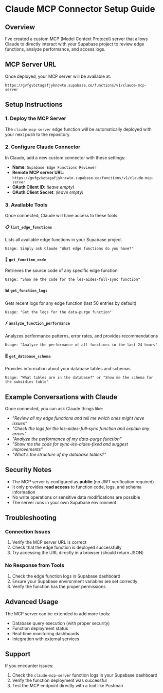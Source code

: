 # Claude MCP Connector Setup Guide

## Overview
I've created a custom MCP (Model Context Protocol) server that allows Claude to directly interact with your Supabase project to review edge functions, analyze performance, and access logs.

## MCP Server URL
Once deployed, your MCP server will be available at:
```
https://gvfgvbztagafjykncwto.supabase.co/functions/v1/claude-mcp-server
```

## Setup Instructions

### 1. Deploy the MCP Server
The `claude-mcp-server` edge function will be automatically deployed with your next push to the repository.

### 2. Configure Claude Connector
In Claude, add a new custom connector with these settings:

- **Name**: `Supabase Edge Functions Reviewer`
- **Remote MCP server URL**: `https://gvfgvbztagafjykncwto.supabase.co/functions/v1/claude-mcp-server`
- **OAuth Client ID**: *(leave empty)*
- **OAuth Client Secret**: *(leave empty)*

### 3. Available Tools
Once connected, Claude will have access to these tools:

#### 📋 `list_edge_functions`
Lists all available edge functions in your Supabase project
```
Usage: Simply ask Claude "What edge functions do you have?"
```

#### 📝 `get_function_code`
Retrieves the source code of any specific edge function
```
Usage: "Show me the code for the les-aides-full-sync function"
```

#### 📊 `get_function_logs`
Gets recent logs for any edge function (last 50 entries by default)
```
Usage: "Get the logs for the data-purge function"
```

#### ⚡ `analyze_function_performance`
Analyzes performance patterns, error rates, and provides recommendations
```
Usage: "Analyze the performance of all functions in the last 24 hours"
```

#### 🗄️ `get_database_schema`
Provides information about your database tables and schemas
```
Usage: "What tables are in the database?" or "Show me the schema for the subsidies table"
```

## Example Conversations with Claude

Once connected, you can ask Claude things like:

- *"Review all my edge functions and tell me which ones might have issues"*
- *"Check the logs for the les-aides-full-sync function and explain any errors"*
- *"Analyze the performance of my data-purge function"*
- *"Show me the code for sync-les-aides-fixed and suggest improvements"*
- *"What's the structure of my database tables?"*

## Security Notes

- The MCP server is configured as **public** (no JWT verification required)
- It only provides **read access** to function code, logs, and schema information
- No write operations or sensitive data modifications are possible
- The server runs in your own Supabase environment

## Troubleshooting

### Connection Issues
1. Verify the MCP server URL is correct
2. Check that the edge function is deployed successfully
3. Try accessing the URL directly in a browser (should return JSON)

### No Response from Tools
1. Check the edge function logs in Supabase dashboard
2. Ensure your Supabase environment variables are set correctly
3. Verify the function has the proper permissions

## Advanced Usage

The MCP server can be extended to add more tools:
- Database query execution (with proper security)
- Function deployment status
- Real-time monitoring dashboards
- Integration with external services

## Support

If you encounter issues:
1. Check the `claude-mcp-server` function logs in your Supabase dashboard
2. Verify the function deployment was successful
3. Test the MCP endpoint directly with a tool like Postman
